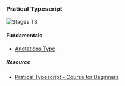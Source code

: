 ### Pratical Typescript 

![Stages TS](./stages-ts.excalidraw)

#### Fundamentals 

- [Anotations Type](/fundamentals/fundamentals.md#TypeAnnotations)


##### Resource 

- [Pratical Typescript - Course for Beginners](https://www.youtube.com/watch?v=JHEB7RhJG1Y&t=31000s)

